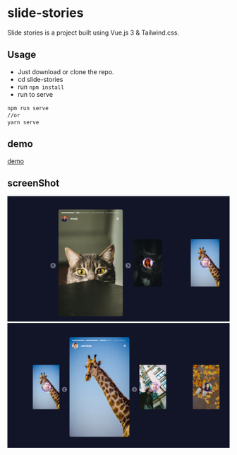 # slide-stories

Slide stories is a project built using Vue.js 3 & Tailwind.css.

## Usage

- Just download or clone the repo.
- cd slide-stories
- run `npm install`
- run to serve
```
npm run serve
//or
yarn serve
```

## demo

[demo](https://slidestorie.netlify.app/)

## screenShot

![Screenshot - Story](/screenshots/1.png)
![Screenshot - Story](/screenshots/2.png)
